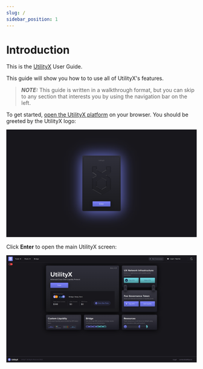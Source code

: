 ```yaml
---
slug: /
sidebar_position: 1
---
```


# Introduction

This is the [UtilityX](https://utilityx.io) User Guide.

This guide will show you how to to use all of UtilityX's features.

> **_NOTE:_** This guide is written in a walkthrough format, but you can skip to any section that interests you by using the navigation bar on the left.

To get started, [open the UtilityX platform](https://utilityx.io) on your browser. You should be greeted by the UtilityX logo:

![](fig/intro.png)

Click **Enter** to open the main UtilityX screen:

![](fig/main.png)